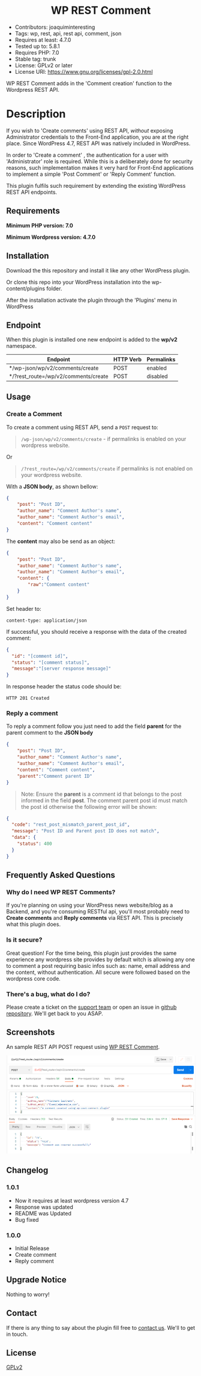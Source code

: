 <h1 style="text-align:center;">WP REST Comment</h1>

* Contributors: joaquiminteresting
* Tags: wp, rest, api, rest api, comment, json
* Requires at least: 4.7.0
* Tested up to: 5.8.1
* Requires PHP: 7.0
* Stable tag: trunk
* License: GPLv2 or later
* License URI: https://www.gnu.org/licenses/gpl-2.0.html

WP REST Comment adds in the 'Comment creation' function to the Wordpress REST API.

# Description 

If you wish to 'Create comments' using REST API, *without* exposing Administrator credentials to the Front-End application, you are at the right place. Since WordPress 4.7, REST API was natively included in WordPress. 

In order to 'Create a comment' , the authentication for a user with 'Administrator' role is required. While this is a deliberately done for security reasons, such implementation makes it very hard for Front-End applications to implement a simple 'Post Comment' or 'Reply Comment' function.

This plugin fulfils such requirement by extending the existing WordPress REST API endpoints.

## Requirements

**Minimum PHP version: 7.0**

**Minimum Wordpress version: 4.7.0**

## Installation

Download the this repository and install it like any other WordPress plugin.

Or clone this repo into your WordPress installation into the wp-content/plugins folder.

After the installation activate the plugin through the 'Plugins' menu in WordPress

## Endpoint

When this plugin is installed one new endpoint is added to the  **wp/v2** namespace.


| Endpoint                              | HTTP Verb | Permalinks |          
| ------------------------------------- | --------- | ---------- |
| */wp-json/wp/v2/comments/create       | POST      |  enabled   |
| */?rest_route=/wp/v2/comments/create  | POST      |  disabled  |


## Usage

### Create a Comment

To create a comment using REST API, send a `POST` request to:
> `/wp-json/wp/v2/comments/create` - if permalinks is enabled on your wordpress website.

Or

> `/?rest_route=/wp/v2/comments/create` if permalinks is not enabled on your wordpress website.

With a **JSON body**, as shown bellow:

```Json
{
	"post": "Post ID",
	"author_name": "Comment Author's name",
	"author_name": "Comment Author's email",
	"content": "Comment content"
}
```

The **content** may also be send as an object:

```Json
{
	"post": "Post ID",
	"author_name": "Comment Author's name",
	"author_name": "Comment Author's email",
	"content": {
        "raw":"Comment content"
    }
}
```

Set header to: 

```
content-type: application/json
```
If successful, you should receive a response with the data of the created comment:

```Json
{
  "id": "[comment id]",
  "status": "[comment status]",
  "message":"[server response message]"
}
```

In response header the  status code should be:

```Http
HTTP 201 Created
```

### Reply a comment

To reply a comment follow you just need to add the field **parent** for the parent comment to the **JSON body**

```Json
{
	"post": "Post ID",
	"author_name": "Comment Author's name",
	"author_name": "Comment Author's email",
	"content": "Comment content",
    "parent":"Comment parent ID"
}
```
> Note: Ensure the **parent** is a comment id that belongs to the post informed in the field **post**. The comment parent post id must match the post id otherwise the following error will be shown:

```Json
{
  "code": "rest_post_mismatch_parent_post_id",
  "message": "Post ID and Parent post ID does not match",
  "data": {
    "status": 400
  }
}
```

## Frequently Asked Questions

### Why do I need WP REST Comments? 
If you're planning on using your WordPress news website/blog as a Backend, and you're consuming RESTful api, you'll most probably need to **Create comments** and **Reply comments** via REST API. This is precisely what this plugin does.

### Is it secure?
Great question! For the time being, this plugin just provides the same experience any wordpress site provides by default witch is allowing any one to comment a post requiring basic infos such as: name, email address and the content, without authentication. All secure were followed based on the wordpress core code.

### There's a bug, what do I do? 
Please create a ticket on the [support team](mailto:sopport@appsdabanda.com) or open an issue in [github repository](https://github.com/JoaquimInteresting/wp-rest-comment). We'll get back to you ASAP.

## Screenshots

An sample REST API POST request using [WP REST Comment](https://github.com/JoaquimInteresting/wp-rest-comment.api).

<img src="assets/screenshot-1.png">

## Changelog

### 1.0.1

* Now it requires at least wordpress version 4.7
* Response was updated
* README was Updated
* Bug fixed
### 1.0.0

* Initial Release 
* Create comment
* Reply comment 

## Upgrade Notice

Nothing to worry! 

## Contact 

If there is any thing to say about the plugin fill free to [contact us](mailto:sopport@appsdabanda.com). We'll to get in touch.
## License
[GPLv2](http://www.gnu.org/licenses/old-licenses/gpl-2.0.html)






